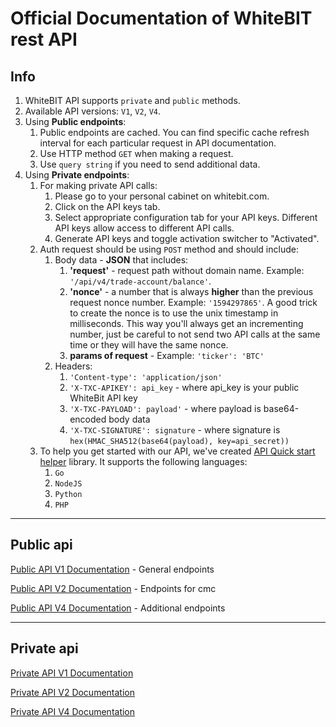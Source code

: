# Official Documentation of WhiteBIT rest API

## Info

1. WhiteBIT API supports `private` and `public` methods.
2. Available API versions: `V1`, `V2`, `V4`.
3. Using **Public endpoints**:
    1. Public endpoints are cached. You can find specific cache refresh interval for each particular request in API documentation.
    2. Use HTTP method `GET` when making a request.
    3. Use `query string` if you need to send additional data.
4. Using **Private endpoints**:
    1. For making private API calls:
        1. Please go to your personal cabinet on whitebit.com.
        2. Click on the API keys tab.
        3. Select appropriate configuration tab for your API keys. Different API keys allow access to different API calls.
        4. Generate API keys and toggle activation switcher to "Activated".
    2. Auth request should be using `POST` method and should include:
        1. Body data - **JSON** that includes:
            1. **'request'** - request path without domain name. Example: `'/api/v4/trade-account/balance'`.
            2. **'nonce'** - a number that is always **higher** than the previous request nonce number. Example: `'1594297865'`. A good trick to create the nonce is to use the unix timestamp in milliseconds. This way you'll always get an incrementing number, just be careful to not send two API calls at the same time or they will have the same nonce.
            3. **params of request** - Example: `'ticker': 'BTC'`
        2. Headers:
            1. `'Content-type': 'application/json'`
            2. `'X-TXC-APIKEY': api_key` - where api_key is your public WhiteBit API key
            3. `'X-TXC-PAYLOAD': payload'` - where payload is base64-encoded body data
            4. `'X-TXC-SIGNATURE': signature` - where signature is `hex(HMAC_SHA512(base64(payload), key=api_secret))`
    3. To help you get started with our API, we've created [API Quick start helper](https://github.com/whitebit-exchange/api-quickstart) library. It supports the following languages:
        1. ``Go``
        2. ``NodeJS``
        3. ``Python``
        4. ``PHP``

___

## Public api

[Public API V1 Documentation](/Public/http-public-v1-doc.md) - General endpoints

[Public API V2 Documentation](/Public/http-public-v2-doc.md) - Endpoints for cmc

[Public API V4 Documentation](/Public/http-public-v4-doc.md) - Additional endpoints

___

## Private api

[Private API V1 Documentation](/Public/http-public-v1-doc.md)

[Private API V2 Documentation](/Public/http-public-v1-doc.md)

[Private API V4 Documentation](/Public/http-public-v1-doc.md)